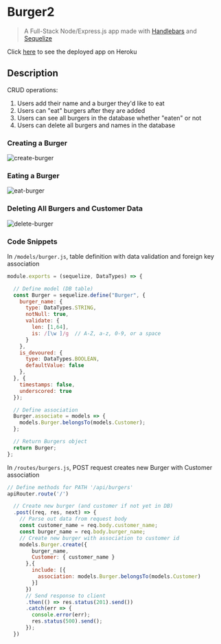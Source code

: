 # Burger2

> A Full-Stack Node/Express.js app made with [Handlebars](https://handlebarsjs.com/) and [Sequelize](http://docs.sequelizejs.com/)

Click [here](https://calm-stream-32059.herokuapp.com/) to see the deployed app on Heroku

## Description

CRUD operations:

1. Users add their name and a burger they'd like to eat
2. Users can "eat" burgers after they are added
3. Users can see all burgers in the database whether "eaten" or not
4. Users can delete all burgers and names in the database

### Creating a Burger

![create-burger](https://user-images.githubusercontent.com/26657982/39256015-da1b4422-487b-11e8-9cc9-15563d5c34f8.gif)

### Eating a Burger

![eat-burger](https://user-images.githubusercontent.com/26657982/39256019-da3cf040-487b-11e8-8032-458653ee622f.gif)

### Deleting All Burgers and Customer Data

![delete-burger](https://user-images.githubusercontent.com/26657982/39256018-da2c8246-487b-11e8-90dc-1f189d1e838f.gif)

### Code Snippets

In `/models/burger.js`, table definition with data validation and foreign key association

```js
module.exports = (sequelize, DataTypes) => {

  // Define model (DB table)
  const Burger = sequelize.define("Burger", {
    burger_name: {
      type: DataTypes.STRING,
      notNull: true,
      validate: {
        len: [1,64],
        is: /[\w ]/g  // A-Z, a-z, 0-9, or a space
      }
    },
    is_devoured: {
      type: DataTypes.BOOLEAN,
      defaultValue: false
    },
  }, { 
    timestamps: false,
    underscored: true
  });

  // Define association
  Burger.associate = models => {
    models.Burger.belongsTo(models.Customer);
  };

  // Return Burgers object
  return Burger;
};
```

In `/routes/burgers.js`, POST request creates new Burger with Customer association

```js
// Define methods for PATH '/api/burgers'
apiRouter.route('/')

  // Create new burger (and customer if not yet in DB)
  .post((req, res, next) => {
    // Parse out data from request body
    const customer_name = req.body.customer_name;
    const burger_name = req.body.burger_name;
    // Create new burger with association to customer id
    models.Burger.create({
        burger_name,
        Customer: { customer_name }
      },{
        include: [{
          association: models.Burger.belongsTo(models.Customer)
        }]
      })
      // Send response to client
      .then(() => res.status(201).send())
      .catch(err => {
        console.error(err);
        res.status(500).send();
      });
  })
```